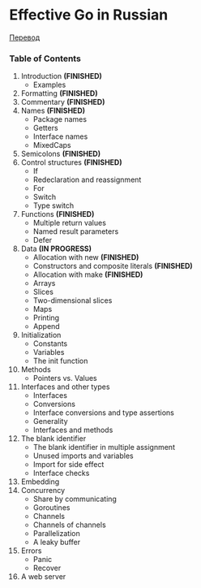 # Effective Go in Russian

[Перевод](./effective_go_ru.md)

### Table of Contents

1. Introduction **(FINISHED)**
   - Examples
2. Formatting **(FINISHED)**
3. Commentary **(FINISHED)**
4. Names **(FINISHED)**
    - Package names
    - Getters
    - Interface names
    - MixedCaps
5. Semicolons **(FINISHED)**
6. Control structures **(FINISHED)**
    - If
    - Redeclaration and reassignment
    - For
    - Switch
    - Type switch
7. Functions **(FINISHED)**
    - Multiple return values
    - Named result parameters
    - Defer
8. Data **(IN PROGRESS)**
    - Allocation with new  **(FINISHED)**
    - Constructors and composite literals  **(FINISHED)**
    - Allocation with make  **(FINISHED)**
    - Arrays
    - Slices
    - Two-dimensional slices
    - Maps
    - Printing
    - Append
9. Initialization
    - Constants
    - Variables
    - The init function
10. Methods
    - Pointers vs. Values
11. Interfaces and other types
    - Interfaces
    - Conversions
    - Interface conversions and type assertions
    - Generality
    - Interfaces and methods
12. The blank identifier
    - The blank identifier in multiple assignment
    - Unused imports and variables
    - Import for side effect
    - Interface checks
13. Embedding
14. Concurrency
    - Share by communicating
    - Goroutines
    - Channels
    - Channels of channels
    - Parallelization
    - A leaky buffer
15. Errors
    - Panic
    - Recover
16. A web server